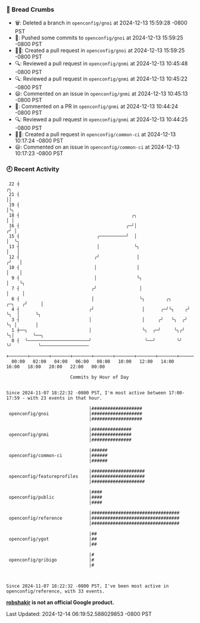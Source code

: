 ### 🍞 Bread Crumbs

 * 🗑: Deleted a branch in `openconfig/gnoi` at 2024-12-13 15:59:28 -0800 PST
 * 🚢: Pushed some commits to `openconfig/gnoi` at 2024-12-13 15:59:25 -0800 PST
 * ✍🏼: Created a pull request in `openconfig/gnoi` at 2024-12-13 15:59:25 -0800 PST
 * 🔍: Reviewed a pull request in  `openconfig/gnmi` at 2024-12-13 10:45:48 -0800 PST
 * 🔍: Reviewed a pull request in  `openconfig/gnmi` at 2024-12-13 10:45:22 -0800 PST
 * 😃: Commented on an issue in `openconfig/gnmi` at 2024-12-13 10:45:13 -0800 PST
 * 💬: Commented on a PR in  `openconfig/gnmi` at 2024-12-13 10:44:24 -0800 PST
 * 🔍: Reviewed a pull request in  `openconfig/gnmi` at 2024-12-13 10:44:25 -0800 PST
 * ✍🏼: Created a pull request in `openconfig/common-ci` at 2024-12-13 10:17:24 -0800 PST
 * 😃: Commented on an issue in `openconfig/common-ci` at 2024-12-13 10:17:23 -0800 PST

### 🕘 Recent Activity
```
 22 ┼                                                                        ╭╮
 21 ┤                                                                        ││
 19 ┤                                                                        │╰╮
 18 ┤                                          ╭╮                            │ │
 16 ┤                                        ╭─╯│                           ╭╯ │
 15 ┤                             ╭──────────╯  │                           │  ╰╮
 13 ┤                             │             ╰╮                          │   │
 12 ┤                            ╭╯              │                         ╭╯   │
 10 ┤                            │               │                         │    │
  9 ┤                            │               ╰╮                        │    ╰╮
  7 ┤                           ╭╯                │                        │     │
  6 ┤                           │                 ╰╮        ╭╮      ╭─╮   ╭╯     │
  4 ┤                          ╭╯                  │      ╭─╯╰╮    ╭╯ ╰╮  │      ╰╮
  3 ┤                          │                   │     ╭╯   ╰╮  ╭╯   ╰╮ │       │
  1 ┼──╮                       │                   ╰╮  ╭─╯     ╰╮╭╯     ╰╮│       ╰──╮
  0 ┤  ╰───────────────────────╯                    ╰──╯        ╰╯       ╰╯          ╰──────────────────
    +───────+───────+───────+───────+───────+───────+───────+───────+───────+───────+───────+───────+────
  00:00   02:00   04:00   06:00   08:00   10:00   12:00   14:00   16:00   18:00   20:00   22:00   00:00   

						Commits by Hour of Day


Since 2024-11-07 18:22:32 -0800 PST, I'm most active between 17:00-17:59 - with 23 events in that hour.

```



```
                               |###################
 openconfig/gnoi               |###################
                               |###################

                               |###############
 openconfig/gnmi               |###############
                               |###############

                               |######
 openconfig/common-ci          |######
                               |######

                               |####################
 openconfig/featureprofiles    |####################
                               |####################

                               |####
 openconfig/public             |####
                               |####

                               |#################################
 openconfig/reference          |#################################
                               |#################################

                               |##
 openconfig/ygot               |##
                               |##

                               |#
 openconfig/gribigo            |#
                               |#



Since 2024-11-07 18:22:32 -0800 PST, I've been most active in openconfig/reference, with 33 events.

```
**[robshakir](mailto:robjs@google.com) is not an official Google product.**  


Last Updated: 2024-12-14 06:19:52.588029853 -0800 PST
